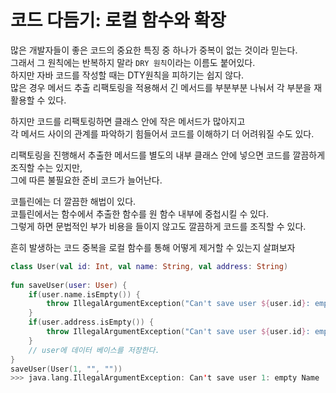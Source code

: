 코드 다듬기: 로컬 함수와 확장   
=======================    
많은 개발자들이 좋은 코드의 중요한 특징 중 하나가 중복이 없는 것이라 믿는다.                  
그래서 그 원칙에는 반복하지 말라 `DRY 원칙`이라는 이름도 붙어있다.                 
하지만 자바 코드를 작성할 때는 DTY원칙을 피하기는 쉽지 않다.                 
많은 경우 메서드 추출 리팩토링을 적용해서 긴 메서드를 부분부분 나눠서 각 부분을 재활용할 수 있다.          
              
하지만 코드를 리팩토링하면 클래스 안에 작은 메서드가 많아지고                
각 메서드 사이의 관계를 파악하기 힘들어서 코드를 이해하기 더 어려워질 수도 있다.                
      
리팩토링을 진행해서 추출한 메서드를 별도의 내부 클래스 안에 넣으면 코드를 깔끔하게 조직할 수는 있지만,         
그에 따른 불필요한 준비 코드가 늘어난다.         
              
코틀린에는 더 깔끔한 해법이 있다.             
코틀린에서는 함수에서 추출한 함수를 원 함수 내부에 중첩시킬 수 있다.           
그렇게 하면 문법적인 부가 비용을 들이지 않고도 깔끔하게 코드를 조직할 수 있다.         
          
흔히 발생하는 코드 중복을 로컬 함수를 통해 어떻게 제거할 수 있는지 살펴보자      

```kt
class User(val id: Int, val name: String, val address: String)  
      
fun saveUser(user: User) {
    if(user.name.isEmpty()) {
        throw IllegalArgumentException("Can't save user ${user.id}: empty Name")
    }
    if(user.address.isEmpty()) {
        throw IllegalArgumentException("Can't save user ${user.id}: empty Address")
    }
    // user에 데이터 베이스를 저장한다.      
}
saveUser(User(1, "", ""))
>>> java.lang.IllegalArgumentException: Can't save user 1: empty Name
```










